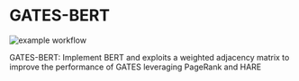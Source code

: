 # GATES-BERT
![example workflow](https://github.com/dice-group/GATES-BERT/actions/workflows/pylint.yml/badge.svg)

GATES-BERT: Implement BERT and exploits a weighted adjacency matrix to improve the performance of GATES leveraging PageRank and HARE

